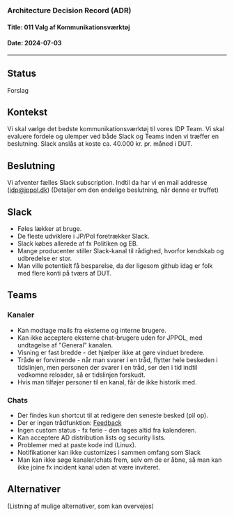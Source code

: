 ### Architecture Decision Record (ADR)

#### Title: 011 Valg af Kommunikationsværktøj 

#### Date: 2024-07-03

---

## Status

Forslag

## Kontekst

Vi skal vælge det bedste kommunikationsværktøj til vores IDP Team. Vi skal evaluere fordele og ulemper ved både Slack og Teams inden vi træffer en beslutning. Slack anslås at koste ca. 40.000 kr. pr. måned i DUT.

## Beslutning

Vi afventer fælles Slack subscription.
Indtil da har vi en mail addresse (idp@jppol.dk)
(Detaljer om den endelige beslutning, når denne er truffet)

## Slack

- Føles lækker at bruge.
- De fleste udviklere i JP/Pol foretrækker Slack.
- Slack købes allerede af fx Politiken og EB.
- Mange producenter stiller Slack-kanal til rådighed, hvorfor kendskab og udbredelse er stor.
- Man ville potentielt få besparelse, da der ligesom github idag er folk med flere konti på tværs af DUT.

## Teams 
### Kanaler

- Kan modtage mails fra eksterne og interne brugere.
- Kan ikke acceptere eksterne chat-brugere uden for JPPOL, med undtagelse af "General" kanalen.
- Visning er fast bredde - det hjælper ikke at gøre vinduet bredere.
- Tråde er forvirrende - når man svarer i en tråd, flytter hele beskeden i tidslinjen, men personen der svarer i en tråd, ser den i tid indtil vedkomne reloader, så er tidslinjen forskudt.
- Hvis man tilføjer personer til en kanal, får de ikke historik med.

### Chats

- Der findes kun shortcut til at redigere den seneste besked (pil op).
- Der er ingen trådfunktion: [Feedback](https://feedbackportal.microsoft.com/feedback/idea/328070b5-7dcd-ed11-a81b-002248519701)
- Ingen custom status - fx ferie - den tages altid fra kalenderen.
- Kan acceptere AD distribution lists og security lists.
- Problemer med at paste kode ind (Linux).
- Notifikationer kan ikke customizes i sammen omfang som Slack
- Man kan ikke søge kanaler/chats frem, selv om de er åbne, så man kan ikke joine fx incident kanal uden at være inviteret. 


## Alternativer

(Listning af mulige alternativer, som kan overvejes)
